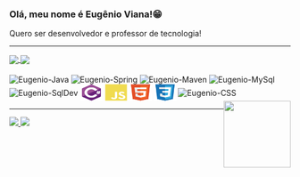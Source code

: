 **<h3>Olá, meu nome é Eugênio Viana!😁</h3>**
Quero ser desenvolvedor e professor de tecnologia!
<hr />
<a href="https://github.com/eugenio-developer">
  <img height=200 align="center" src="https://github-readme-stats.vercel.app/api?username=eugenio-developer&theme=dark" />
</a>
<a href="https://github.com/anuraghazra/convoychat">
  <img height=200 align="center" src="https://github-readme-stats.vercel.app/api/top-langs?username=eugenio-developer&layout=compact&langs_count=8&card_width=320&theme=dark" />
</a>

<div style="display: inline_block"><br>
  <img align="center" alt="Eugenio-Java" height="30" width="40" src="https://cdn.jsdelivr.net/gh/devicons/devicon@latest/icons/java/java-original.svg" />
  <img align="center" alt="Eugenio-Spring" height="30" width="40" src="https://cdn.jsdelivr.net/gh/devicons/devicon@latest/icons/spring/spring-original.svg" />
  <img align="center" alt="Eugenio-Maven" height="30" width="40"  src="https://cdn.jsdelivr.net/gh/devicons/devicon@latest/icons/maven/maven-original.svg" />
  <img align="center" alt="Eugenio-MySql" height="30" width="40" src="https://cdn.jsdelivr.net/gh/devicons/devicon@latest/icons/mysql/mysql-original.svg" />
  <img align="center" alt="Eugenio-SqlDev" height="30" width="40" src="https://cdn.jsdelivr.net/gh/devicons/devicon@latest/icons/sqldeveloper/sqldeveloper-original.svg" />
  <img align="center" alt="Eugenio-Csharp" height="30" width="40" src="https://raw.githubusercontent.com/devicons/devicon/master/icons/csharp/csharp-original.svg">
  <img align="center" alt="Eugenio-Js" height="30" width="40" src="https://raw.githubusercontent.com/devicons/devicon/master/icons/javascript/javascript-plain.svg">
  <img align="center" alt="Eugenio-HTML" height="30" width="40" src="https://raw.githubusercontent.com/devicons/devicon/master/icons/html5/html5-original.svg">
  <img align="center" alt="Eugenio-CSS" height="30" width="40" src="https://raw.githubusercontent.com/devicons/devicon/master/icons/css3/css3-original.svg">
  <img align="center" alt="Eugenio-CSS" height="30" width="40" src="https://cdn.jsdelivr.net/gh/devicons/devicon@latest/icons/bootstrap/bootstrap-original.svg" />
  <img align="right"   height="120" width="120" src="https://i.picasion.com/pic92/6623439e069a5cb3e80edb5933476efc.gif" />
  
</div>
<hr />
<div>
  <a href="instagram.com/viana.eugenio">
    <img  src="https://img.shields.io/badge/Instagram-E4405F?style=for-the-badge&logo=instagram&logoColor=white">
  </a>
    <a href="https://www.linkedin.com/in/eugenio-developer/">
    <img  src="https://img.shields.io/badge/LinkedIn-0077B5?style=for-the-badge&logo=linkedin&logoColor=white">
  </a>
  
</div>
